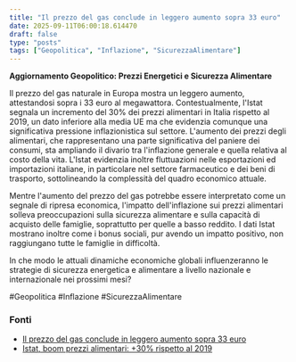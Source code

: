 ```yaml
---
title: "Il prezzo del gas conclude in leggero aumento sopra 33 euro"
date: 2025-09-11T06:00:18.614470
draft: false
type: "posts"
tags: ["Geopolitica", "Inflazione", "SicurezzaAlimentare"]
---
```


**Aggiornamento Geopolitico: Prezzi Energetici e Sicurezza Alimentare**

Il prezzo del gas naturale in Europa mostra un leggero aumento, attestandosi sopra i 33 euro al megawattora.  Contestualmente, l'Istat segnala un incremento del 30% dei prezzi alimentari in Italia rispetto al 2019,  un dato inferiore alla media UE ma che evidenzia comunque una significativa pressione inflazionistica sul settore.  L'aumento dei prezzi degli alimentari, che rappresentano una parte significativa del paniere dei consumi,  sta ampliando il divario tra l'inflazione generale e quella relativa al costo della vita.  L'Istat evidenzia inoltre fluttuazioni nelle esportazioni ed importazioni italiane, in particolare nel settore farmaceutico e dei beni di trasporto, sottolineando la complessità del quadro economico attuale.

Mentre l'aumento del prezzo del gas potrebbe essere interpretato come un segnale di ripresa economica, l'impatto dell'inflazione sui prezzi alimentari solleva preoccupazioni sulla sicurezza alimentare e sulla capacità di acquisto delle famiglie, soprattutto per quelle a basso reddito.  I dati Istat mostrano inoltre come i bonus sociali, pur avendo un impatto positivo, non raggiungano tutte le famiglie in difficoltà.

In che modo le attuali dinamiche economiche globali influenzeranno le strategie di sicurezza energetica e alimentare a livello nazionale e internazionale nei prossimi mesi?

#Geopolitica #Inflazione #SicurezzaAlimentare


### Fonti
- [Il prezzo del gas conclude in leggero aumento sopra 33 euro](https://www.ansa.it/sito/notizie/topnews/2025/09/10/il-prezzo-del-gas-conclude-in-leggero-aumento-sopra-33-euro_5bf83253-6e67-4168-a3da-ad62af67422c.html)
- [Istat, boom prezzi alimentari: +30% rispetto al 2019](https://www.ilsole24ore.com/art/istat-boom-prezzi-alimentari-30percento-rispetto-2019-AHFbpJYC)
